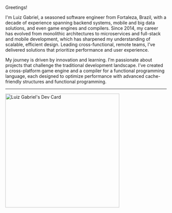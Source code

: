 Greetings!

I'm Luiz Gabriel, a seasoned software engineer from Fortaleza, Brazil, with a decade of experience spanning backend systems, mobile and big data solutions, and even game engines and compilers. Since 2014, my career has evolved from monolithic architectures to microservices and full-stack and mobile development, which has sharpened my understanding of scalable, efficient design. Leading cross-functional, remote teams, I’ve delivered solutions that prioritize performance and user experience.

My journey is driven by innovation and learning. I'm passionate about projects that challenge the traditional development landscape. I’ve created a cross-platform game engine and a compiler for a functional programming language, each designed to optimize performance with advanced cache-friendly structures and functional programming.

----

<a href="https://app.daily.dev/luizgabriel"><img src="https://api.daily.dev/devcards/v2/CSftGDWVblJyWhh2FSxmw.png?r=wlv&type=default" width="356" alt="Luiz Gabriel's Dev Card"/></a>
